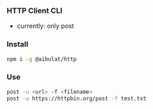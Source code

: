### HTTP Client CLI

- currently: only post

### Install

```bash
npm i -g @aibulat/http
```

### Use

```bash
post -u <url> -f <filename>
post -u https://httpbin.org/post -f test.txt
```
